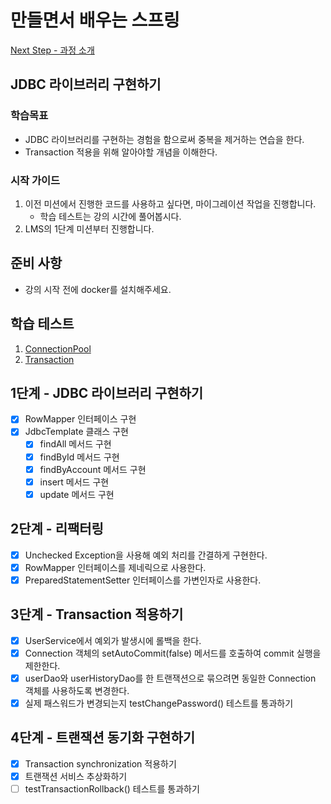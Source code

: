 # 만들면서 배우는 스프링
[Next Step - 과정 소개](https://edu.nextstep.camp/c/4YUvqn9V)

## JDBC 라이브러리 구현하기

### 학습목표
- JDBC 라이브러리를 구현하는 경험을 함으로써 중복을 제거하는 연습을 한다.
- Transaction 적용을 위해 알아야할 개념을 이해한다.

### 시작 가이드
1. 이전 미션에서 진행한 코드를 사용하고 싶다면, 마이그레이션 작업을 진행합니다.
    - 학습 테스트는 강의 시간에 풀어봅시다.
2. LMS의 1단계 미션부터 진행합니다.

## 준비 사항
- 강의 시작 전에 docker를 설치해주세요.

## 학습 테스트
1. [ConnectionPool](study/src/test/java/connectionpool)
2. [Transaction](study/src/test/java/transaction)

## 1단계 - JDBC 라이브러리 구현하기
- [x] RowMapper 인터페이스 구현
- [x] JdbcTemplate 클래스 구현
  - [x] findAll 메서드 구현
  - [x] findById 메서드 구현
  - [x] findByAccount 메서드 구현
  - [x] insert 메서드 구현
  - [x] update 메서드 구현

## 2단계 - 리팩터링
- [x] Unchecked Exception을 사용해 예외 처리를 간결하게 구현한다.
- [x] RowMapper 인터페이스를 제네릭으로 사용한다.
- [x] PreparedStatementSetter 인터페이스를 가변인자로 사용한다.

## 3단계 - Transaction 적용하기
- [x] UserService에서 예외가 발생시에 롤백을 한다.
- [x] Connection 객체의 setAutoCommit(false) 메서드를 호출하여 commit 실행을 제한한다.
- [x] userDao와 userHistoryDao를 한 트랜잭션으로 묶으려면 동일한 Connection 객체를 사용하도록 변경한다.
- [x] 실제 패스워드가 변경되는지 testChangePassword() 테스트를 통과하기

## 4단계 - 트랜잭션 동기화 구현하기
- [x] Transaction synchronization 적용하기
- [x] 트랜잭션 서비스 추상화하기
- [ ] testTransactionRollback() 테스트를 통과하기